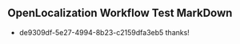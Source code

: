 ## OpenLocalization Workflow Test MarkDown
* de9309df-5e27-4994-8b23-c2159dfa3eb5 thanks!

<!--HONumber=Aug16_HO3-->


